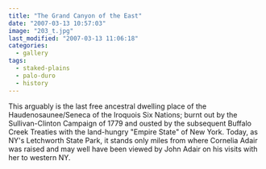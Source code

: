 ```yaml
---
title: "The Grand Canyon of the East"
date: "2007-03-13 10:57:03"
image: "203_t.jpg"
last_modified: "2007-03-13 11:06:18"
categories:
  - gallery
tags:
  - staked-plains
  - palo-duro
  - history  
---
```


This arguably is the last free ancestral dwelling place of the Haudenosaunee/Seneca of the Iroquois Six Nations; burnt out by the Sullivan-Clinton Campaign of 1779 and ousted by the subsequent Buffalo Creek Treaties with the land-hungry "Empire State" of New York. Today, as NY's Letchworth State Park, it stands only miles from where Cornelia Adair was raised and may well have been viewed by John Adair on his visits with her to western NY.

